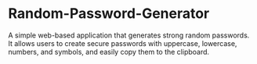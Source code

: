 # Random-Password-Generator
A simple web-based application that generates strong random passwords. It allows users to create secure passwords with uppercase, lowercase, numbers, and symbols, and easily copy them to the clipboard.
